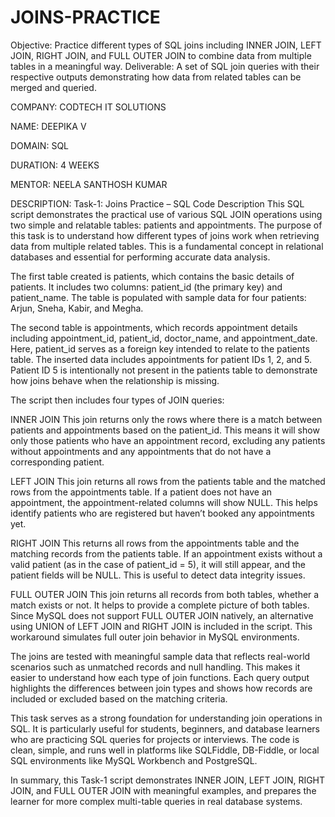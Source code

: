 # JOINS-PRACTICE
Objective: Practice different types of SQL joins including INNER JOIN, LEFT JOIN, RIGHT JOIN, and FULL OUTER JOIN to combine data from multiple tables in a meaningful way.  Deliverable: A set of SQL join queries with their respective outputs demonstrating how data from related tables can be merged and queried.

COMPANY: CODTECH IT SOLUTIONS

NAME: DEEPIKA V

DOMAIN: SQL

DURATION: 4 WEEKS

MENTOR: NEELA SANTHOSH KUMAR

DESCRIPTION: Task-1: Joins Practice – SQL Code Description
This SQL script demonstrates the practical use of various SQL JOIN operations using two simple and relatable tables: patients and appointments. The purpose of this task is to understand how different types of joins work when retrieving data from multiple related tables. This is a fundamental concept in relational databases and essential for performing accurate data analysis.

The first table created is patients, which contains the basic details of patients. It includes two columns: patient_id (the primary key) and patient_name. The table is populated with sample data for four patients: Arjun, Sneha, Kabir, and Megha.

The second table is appointments, which records appointment details including appointment_id, patient_id, doctor_name, and appointment_date. Here, patient_id serves as a foreign key intended to relate to the patients table. The inserted data includes appointments for patient IDs 1, 2, and 5. Patient ID 5 is intentionally not present in the patients table to demonstrate how joins behave when the relationship is missing.

The script then includes four types of JOIN queries:

INNER JOIN
This join returns only the rows where there is a match between patients and appointments based on the patient_id. This means it will show only those patients who have an appointment record, excluding any patients without appointments and any appointments that do not have a corresponding patient.

LEFT JOIN
This join returns all rows from the patients table and the matched rows from the appointments table. If a patient does not have an appointment, the appointment-related columns will show NULL. This helps identify patients who are registered but haven’t booked any appointments yet.

RIGHT JOIN
This returns all rows from the appointments table and the matching records from the patients table. If an appointment exists without a valid patient (as in the case of patient_id = 5), it will still appear, and the patient fields will be NULL. This is useful to detect data integrity issues.

FULL OUTER JOIN
This join returns all records from both tables, whether a match exists or not. It helps to provide a complete picture of both tables. Since MySQL does not support FULL OUTER JOIN natively, an alternative using UNION of LEFT JOIN and RIGHT JOIN is included in the script. This workaround simulates full outer join behavior in MySQL environments.

The joins are tested with meaningful sample data that reflects real-world scenarios such as unmatched records and null handling. This makes it easier to understand how each type of join functions. Each query output highlights the differences between join types and shows how records are included or excluded based on the matching criteria.

This task serves as a strong foundation for understanding join operations in SQL. It is particularly useful for students, beginners, and database learners who are practicing SQL queries for projects or interviews. The code is clean, simple, and runs well in platforms like SQLFiddle, DB-Fiddle, or local SQL environments like MySQL Workbench and PostgreSQL.

In summary, this Task-1 script demonstrates INNER JOIN, LEFT JOIN, RIGHT JOIN, and FULL OUTER JOIN with meaningful examples, and prepares the learner for more complex multi-table queries in real database systems.
